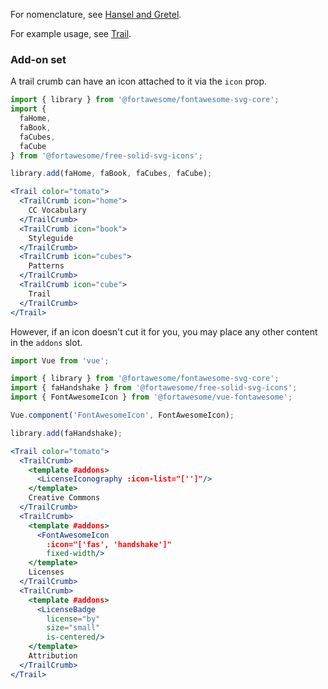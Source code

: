 For nomenclature, see 
[Hansel and Gretel](https://en.wikipedia.org/wiki/Hansel_and_Gretel).

For example usage, see [Trail](#/Patterns/Trail).

### Add-on set

A trail crumb can have an icon attached to it via the `icon` prop.

```jsx
import { library } from '@fortawesome/fontawesome-svg-core';
import { 
  faHome,
  faBook,
  faCubes,
  faCube
} from '@fortawesome/free-solid-svg-icons';

library.add(faHome, faBook, faCubes, faCube);

<Trail color="tomato">
  <TrailCrumb icon="home">
    CC Vocabulary
  </TrailCrumb>
  <TrailCrumb icon="book">
    Styleguide
  </TrailCrumb>
  <TrailCrumb icon="cubes">
    Patterns
  </TrailCrumb>
  <TrailCrumb icon="cube">
    Trail
  </TrailCrumb>
</Trail>
```

However, if an icon doesn't cut it for you, you may place any other content
in the `addons` slot.

```jsx
import Vue from 'vue';

import { library } from '@fortawesome/fontawesome-svg-core';
import { faHandshake } from '@fortawesome/free-solid-svg-icons';
import { FontAwesomeIcon } from '@fortawesome/vue-fontawesome';

Vue.component('FontAwesomeIcon', FontAwesomeIcon);

library.add(faHandshake);

<Trail color="tomato">
  <TrailCrumb>
    <template #addons>
      <LicenseIconography :icon-list="['']"/>
    </template>
    Creative Commons
  </TrailCrumb>
  <TrailCrumb>
    <template #addons>
      <FontAwesomeIcon
        :icon="['fas', 'handshake']"
        fixed-width/>
    </template>
    Licenses
  </TrailCrumb>
  <TrailCrumb>
    <template #addons>
      <LicenseBadge
        license="by"
        size="small"
        is-centered/>
    </template>
    Attribution
  </TrailCrumb>
</Trail>
```
